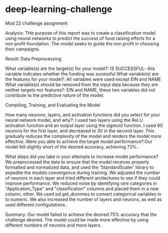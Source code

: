 # deep-learning-challenge
Mod 22 challenge assignment

Analysis: 
    THe purpose of this report was to create a classification model using neural networks to predict the success of fund raising efforts for a non profit foundation. The model seeks to guide the non profit in choosing their campaigns. 

Result: 
Data Preprocessing

What variable(s) are the target(s) for your model?: IS SUCCESSFUL- this variable indicates whether the funding was sucessful
What variable(s) are the features for your model?: All variables were used except EIN and NAME
What variable(s) should be removed from the input data because they are neither targets nor features?: EIN and NAME, these two variables did not contribute to the predictive nature of the model.

Compiling, Training, and Evaluating the Model

How many neurons, layers, and activation functions did you select for your neural network model, and why?: I used two layers using the ReLU activation function and an output layer using the sigmoid function. I used 80 neurons for the first layer, and decreased to 30 in the second layer. This gradually reduces the complexity of the model and renders the model more effective. 
Were you able to achieve the target model performance?:Our model fell slightly short of the desired accuracy, achieving 73%. 

What steps did you take in your attempts to increase model performance? We preprocessed the data to ensure that the model receives properly formatted and normalized data, and used the 'StandardScaler' library to expedite the models convergence during training. We adjusted the number of neurons in each layer and tried different arcitectures to see if they could improve performance. We reduced noise by identifying rare categories in "Application_Type" and "classification" columns and placed them in a new column, other. We used pd.get_dummies to convert categorical variables in to numeric. We also increased the number of layers and neurons, as well as used different configutations. 

Summary: Our model failed to achieve the desired 75% accuracy that the challenge desired. The model could be made more effective by using different numbers of neurons and more layers.